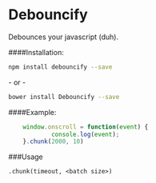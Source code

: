# Debouncify
Debounces your javascript (duh).

####Installation:
```bash
npm install debouncify --save
```
\- or -

```bash
bower install Debouncify --save
```

####Example:
```javascript
	window.onscroll = function(event) {
    		console.log(event);
	}.chunk(2000, 10)
```

###Usage
```
.chunk(timeout, <batch size>)
```
